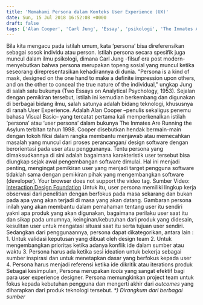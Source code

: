 ```yaml
---
title: 'Memahami Persona dalam Konteks User Experience (UX)'
date: Sun, 15 Jul 2018 16:52:08 +0000
draft: false
tags: ['Alan Cooper', 'Carl Jung', 'Essay', 'psikologi', 'The Inmates Are Running the Asylum', 'user experience', 'User Persona']
---
```


Bila kita mengacu pada istilah umum, kata ‘persona’ bisa direferensikan sebagai sosok individu atau person. Istilah persona secara spesifik juga muncul dalam ilmu psikologi, dimana Carl Jung -filsuf era post modern- menyebutkan bahwa persona merupakan topeng sosial yang muncul ketika seseorang direpresentasikan kehadirannya di dunia. "Persona is a kind of mask, designed on the one hand to make a definite impression upon others, and on the other to conceal the true nature of the individual," ungkap Jung di salah satu bukunya (Two Essays on Analytical Psychology, 1953). Sejalan dengan pemikiran tersebut, istilah ini kemudian berkembang dan digunakan di berbagai bidang ilmu, salah satunya adalah bidang teknologi, khususnya di ranah User Experience. Adalah Alan Cooper –penulis sekaligus penemu bahasa Visual Basic– yang tercatat pertama kali memperkenalkan istilah ‘persona’ atau ‘user persona’ dalam bukunya The Inmates Are Running the Asylum terbitan tahun 1998. Cooper disebutkan hendak bermain-main dengan tokoh fiksi dalam rangka membantu menjawab atau memecahkan masalah yang muncul dari proses perancangan/ design software dengan berorientasi pada user atau penggunanya. Tentu persona yang dimaksudkannya di sini adalah bagaimana karakteristik user tersebut bisa diungkap sejak awal pengembangan software dimulai. Hal ini menjadi penting, mengingat pemikiran user yang menjadi target pengguna software tidaklah sama dengan pemikiran pihak yang mengembangkan software (developer).  Your browser does not support the video tag.  Sumber Video: [Interaction Design Foundation](https://www.interaction-design.org/literature/topics/user-personas) Untuk itu, user persona memiliki lingkup kerja observasi dari penelitian dengan berfokus pada masa sekarang dan bukan pada apa yang akan terjadi di masa yang akan datang. Gambaran persona inilah yang akan membantu dalam pemahaman tentang user itu sendiri yakni apa produk yang akan digunakan, bagaimana perilaku user saat itu dan sikap pada umumnya, keinginan/kebutuhan dari produk yang didesain, kesulitan user untuk mengatasi situasi saat itu serta tujuan user sendiri. Sedangkan dari penggunaannya, persona dapat dikategorikan, antara lain : 1. Untuk validasi keputusan yang dibuat oleh design team 2. Untuk mengembangkan prioritas ketika adanya konflik ide dalam sumber atau waktu 3. Persona harus ada ketika sesi ideation untuk bekerja sebagai sumber inspirasi dan untuk menetapkan dasar yang berfokus kepada user 4. Persona harus menjadi referensi ketika ide dikritik atau iterations produk Sebagai kesimpulan, Persona merupakan _tools_ yang sangat efektif bagi para user experience designer. Persona memungkinkan project team untuk fokus kepada kebutuhan pengguna dan mengerti akhir dari _outcomes_ yang diharapkan dari produk teknologi tersebut. _\*) Dirangkum dari berbagai sumber_